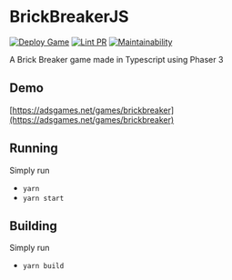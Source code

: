 # BrickBreakerJS

[![Deploy Game](https://github.com/AdsGames/BrickBreakerJS/actions/workflows/deploy.yml/badge.svg)](https://github.com/AdsGames/BrickBreakerJS/actions/workflows/deploy.yml)
[![Lint PR](https://github.com/AdsGames/BrickBreakerJS/actions/workflows/lint.yml/badge.svg)](https://github.com/AdsGames/BrickBreakerJS/actions/workflows/lint.yml)
[![Maintainability](https://api.codeclimate.com/v1/badges/00beecd005b78118debf/maintainability)](https://codeclimate.com/github/AdsGames/BrickBreakerJS/maintainability)

A Brick Breaker game made in Typescript using Phaser 3

## Demo

[https://adsgames.net/games/brickbreaker](https://adsgames.net/games/brickbreaker)

## Running

Simply run

- `yarn`
- `yarn start`

## Building

Simply run

- `yarn build`
